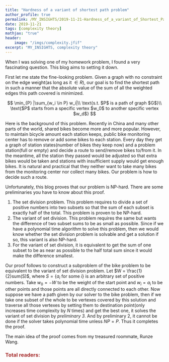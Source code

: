 ```yaml
---
title: "Hardness of a variant of shortest path problem"
author_profile: true
permalink: /MY_INSIGHTS/2019-11-21-Hardness_of_a_variant_of_Shortest_Path/
date: 2019-11-21
tags: [complexity theory]
mathjax: "true"
header:
    image: "/imgs/complexity.jfif"
excerpt: "MY_INSIGHTS, complexity theory"
---
```


When I was solving one of my homework problem, I found a very fascinating question. This blog aims to setting it down.

First let me state the fine-looking problem. Given a graph with no constraint on the edge weight(as long as it $\in R$), our goal is to find the shortest path in such a manner that the absolute value of the sum of all the weighted edges this path covered is minimized.

$$
\min_{P} |\sum_{w_i \in P} w_i|\\
\text{s.t. $P$ is a path of graph $G$}\\
\text{$P$ starts from a specific vertex $w_0$ to another specific vertex $w_d$}
$$

Here is the background of this problem. Recently in China and many other parts of the world, shared bikes become more and more popular. However, to maintain bicycle amount each station keeps, public bike monitoring center has to remove or add some bikes to each station. Every day they get a graph of station states(number of bikes they keep now) and a problem station(full or empty) and decide a route to send/remove bikes to/from it. In the meantime, all the station they passed would be adjusted so that extra bikes would be taken and stations with insufficient supply would get enough bikes. It is natural and practical that they neither want to take many bikes from the monitoring center nor collect many bikes. Our problem is how to decide such a route.

Unfortunately, this blog proves that our problem is NP-hard. There are some preliminaries you have to know about this proof.

1. The set division problem. This problem requires to divide a set of positive numbers into two subsets so that the sum of each subset is exactly half of the total. This problem is proven to be NP-hard.
2. The variant of set division. This problem requires the same but wants the difference of two subset sums to be as small as possible. Since if we have a polynomial time algorithm to solve this problem, then we would know whether the set division problem is solvable and get a solution if so, this variant is also NP-hard.
3. For the variant of set division, it is equivalent to get the sum of one subset to be as near as possible to the half total sum since it would make the difference smallest.

Our proof follows to construct a subproblem of the bike problem to be equivalent to the variant of set division problem. Let $W = \frac{1}{2}sum(S)$, where $S = \{a_i \text{ for some }i\}$ is an arbitrary set of positive numbers. Take $w_0 = -W$ to be the weight of the start point and $w_i = a_i$ to be other points and those points are all directly connected to each other. Now suppose we have a path given by our solver to the bike problem, then if we take one subset of the whole to be vertexes covered by this solution and traverse all those vertexes by setting them to destination point(only increases time complexity by $N$ times) and get the best one, it solves the variant of set division by *preliminary 3*. And by preliminary 2, it cannot be done if the solver takes polynomial time unless $NP=P$. Thus it completes the proof.

The main idea of the proof comes from my treasured roommate, Runze Wang.

<script async src="//busuanzi.ibruce.info/busuanzi/2.3/busuanzi.pure.mini.js">
</script>

<h3 id="busuanzi_container_page_pv" style="align-content: center; color:brown; font: 200">
  Total readers: <span id="busuanzi_value_page_pv"></span>
</h3>
